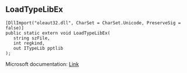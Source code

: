 ## LoadTypeLibEx

```
[DllImport("oleaut32.dll", CharSet = CharSet.Unicode, PreserveSig = false)]
public static extern void LoadTypeLibEx(
   string szFile,
   int regkind,
   out ITypeLib pptlib
);
```

Microsoft documentation: [Link](https://docs.microsoft.com/en-us/windows/win32/api/oleauto/nf-oleauto-loadtypelibex)
